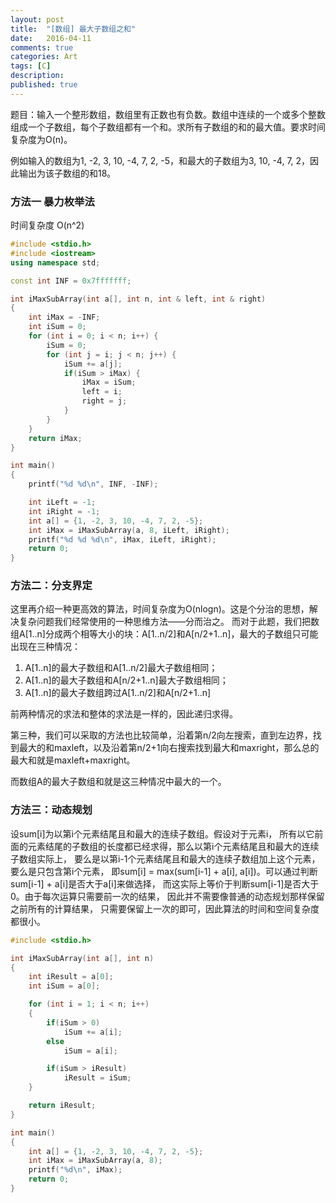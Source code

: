 ```yaml
---
layout: post
title:  "[数组] 最大子数组之和"
date:   2016-04-11
comments: true
categories: Art
tags: [C]
description:
published: true
---
```


题目：输入一个整形数组，数组里有正数也有负数。数组中连续的一个或多个整数组成一个子数组，每个子数组都有一个和。求所有子数组的和的最大值。要求时间复杂度为O(n)。

例如输入的数组为1, -2, 3, 10, -4, 7, 2, -5，和最大的子数组为3, 10, -4, 7, 2，因此输出为该子数组的和18。

### 方法一 暴力枚举法

时间复杂度 O(n^2)

```cpp
#include <stdio.h>
#include <iostream>
using namespace std;

const int INF = 0x7fffffff;

int iMaxSubArray(int a[], int n, int & left, int & right)
{
    int iMax = -INF;
    int iSum = 0;
    for (int i = 0; i < n; i++) {
        iSum = 0;
        for (int j = i; j < n; j++) {
            iSum += a[j];
            if(iSum > iMax) {
                iMax = iSum;
                left = i;
                right = j;
            }
        }
    }
    return iMax;
}

int main()
{
    printf("%d %d\n", INF, -INF);

    int iLeft = -1;
    int iRight = -1;
    int a[] = {1, -2, 3, 10, -4, 7, 2, -5};
    int iMax = iMaxSubArray(a, 8, iLeft, iRight);
    printf("%d %d %d\n", iMax, iLeft, iRight);
    return 0;
}
```

### 方法二：分支界定

这里再介绍一种更高效的算法，时间复杂度为O(nlogn)。这是个分治的思想，解决复杂问题我们经常使用的一种思维方法——分而治之。
而对于此题，我们把数组A[1..n]分成两个相等大小的块：A[1..n/2]和A[n/2+1..n]，最大的子数组只可能出现在三种情况：

1. A[1..n]的最大子数组和A[1..n/2]最大子数组相同；
2. A[1..n]的最大子数组和A[n/2+1..n]最大子数组相同；
3. A[1..n]的最大子数组跨过A[1..n/2]和A[n/2+1..n]

前两种情况的求法和整体的求法是一样的，因此递归求得。

第三种，我们可以采取的方法也比较简单，沿着第n/2向左搜索，直到左边界，找到最大的和maxleft，以及沿着第n/2+1向右搜索找到最大和maxright，那么总的最大和就是maxleft+maxright。

而数组A的最大子数组和就是这三种情况中最大的一个。


### 方法三：动态规划

设sum[i]为以第i个元素结尾且和最大的连续子数组。假设对于元素i，
所有以它前面的元素结尾的子数组的长度都已经求得，那么以第i个元素结尾且和最大的连续子数组实际上，
要么是以第i-1个元素结尾且和最大的连续子数组加上这个元素，要么是只包含第i个元素，
即sum[i] = max(sum[i-1] + a[i], a[i])。可以通过判断sum[i-1] + a[i]是否大于a[i]来做选择，
而这实际上等价于判断sum[i-1]是否大于0。由于每次运算只需要前一次的结果，
因此并不需要像普通的动态规划那样保留之前所有的计算结果，
只需要保留上一次的即可，因此算法的时间和空间复杂度都很小。

```cpp
#include <stdio.h>

int iMaxSubArray(int a[], int n)
{
    int iResult = a[0];
    int iSum = a[0];

    for (int i = 1; i < n; i++)
    {
        if(iSum > 0)
            iSum += a[i];
        else
            iSum = a[i];

        if(iSum > iResult)
            iResult = iSum;
    }

    return iResult;
}

int main()
{
    int a[] = {1, -2, 3, 10, -4, 7, 2, -5};
    int iMax = iMaxSubArray(a, 8);
    printf("%d\n", iMax);
    return 0;
}
```
